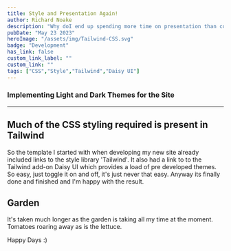 ```yaml
---
title: Style and Presentation Again!
author: Richard Noake
description: "Why doI end up spending more time on presentation than content?"
pubDate: "May 23 2023"
heroImage: "/assets/img/Tailwind-CSS.svg"
badge: "Development"
has_link: false
custom_link_label: ""
custom_link: ""
tags: ["CSS","Style","Tailwind","Daisy UI"]
---
```



### Implementing Light and Dark Themes for the Site

---

## Much of the CSS styling required is present in Tailwind

So the template I started with when developing my new site already included links to the style library 'Tailwind'. It also had a link to to the Tailwind add-on Daisy UI which provides a load of pre developed themes. So easy, just toggle it on and off, it's just never that easy. Anyway its finally done and finished and I'm happy with the result.

## Garden

It's taken much longer as the garden is taking all my time at the moment.
Tomatoes roaring away as is the lettuce.

Happy Days :)
